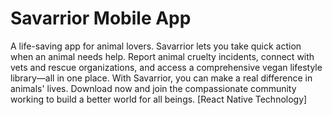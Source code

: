 # Savarrior Mobile App
A life-saving app for animal lovers. Savarrior lets you take quick action when an animal needs help. Report animal cruelty incidents, connect with vets and rescue organizations, and access a comprehensive vegan lifestyle library—all in one place. With Savarrior, you can make a real difference in animals' lives. Download now and join the compassionate community working to build a better world for all beings.
[React Native Technology]
